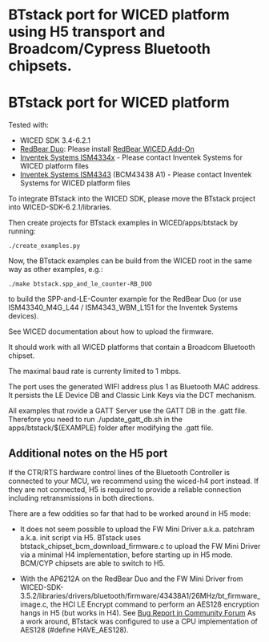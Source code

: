 # BTstack port for WICED platform using H5 transport and Broadcom/Cypress Bluetooth chipsets.

# BTstack port for WICED platform

Tested with:
- WICED SDK 3.4-6.2.1
- [RedBear Duo](https://redbear.cc/product/wifi-ble/redbear-duo.html): Please install [RedBear WICED Add-On](https://github.com/redbear/WICED-SDK) 
- [Inventek Systems ISM4334x](https://www.inventeksys.com/products-page/wifi-modules/serial-wifi/ism43341-m4g-l44-cu-embedded-serial-to-wifi-ble-nfc-module/) - Please contact Inventek Systems for WICED platform files
- [Inventek Systems ISM4343](https://www.inventeksys.com/wifi/wifi-modules/ism4343-wmb-l151/) (BCM43438 A1) - Please contact Inventek Systems for WICED platform files

To integrate BTstack into the WICED SDK, please move the BTstack project into WICED-SDK-6.2.1/libraries.

Then create projects for BTstack examples in WICED/apps/btstack by running:

	./create_examples.py

Now, the BTstack examples can be build from the WICED root in the same way as other examples, e.g.:

	./make btstack.spp_and_le_counter-RB_DUO

to build the SPP-and-LE-Counter example for the RedBear Duo (or use ISM43340_M4G_L44 / ISM4343_WBM_L151 for the Inventek Systems devices).

See WICED documentation about how to upload the firmware.

It should work with all WICED platforms that contain a Broadcom Bluetooth chipset.

The maximal baud rate is currenty limited to 1 mbps. 

The port uses the generated WIFI address plus 1 as Bluetooth MAC address.
It persists the LE Device DB and Classic Link Keys via the DCT mechanism.

All examples that rovide a GATT Server use the GATT DB in the .gatt file. Therefore you need to run ./update_gatt_db.sh in the apps/btstack/$(EXAMPLE) folder after modifying the .gatt file.


## Additional notes on the H5 port

If the CTR/RTS hardware control lines of the Bluetooth Controller is connected to your MCU, we recommend using the wiced-h4 port instead.
If they are not connected, H5 is required to provide a reliable connection including retransmissions in both directions.

There are a few oddities so far that had to be worked around in H5 mode:

- It does not seem possible to upload the FW Mini Driver a.k.a. patchram a.k.a. init script via H5. BTstack uses btstack_chipset_bcm_download_firmware.c to upload the FW Mini Driver via a minimal H4 implementation, before starting up in H5 mode. BCM/CYP chipsets are able to switch to H5.

- With the AP6212A on the RedBear Duo and the FW Mini Driver from WICED-SDK-3.5.2/libraries/drivers/bluetooth/firmware/43438A1/26MHz/bt_firmware_image.c, the HCI LE Encrypt command to perform an AES128 encryption hangs in H5 (but works in H4). See [Bug Report in Community Forum](https://community.cypress.com/thread/8424) As a work around, BTstack was configured to use a CPU implementation of AES128 (#define HAVE_AES128).

